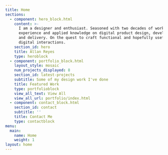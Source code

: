 ```yaml
---
title: Home
sections:
  - component: hero_block.html
    content: >-
      I am a designer and enthusiast. Seasoned with two decades of working
      experience and applied knowledge on digital product design, development
      and delivery. On the quest to craft functional and hopefully useful
      digital interactions.
    section_id: hero
    title: Allan Reyes
    type: heroblock
  - component: portfolio_block.html
    layout_style: mosaic
    num_projects_displayed: 8
    section_id: latest-projects
    subtitle: Some of my design work I've done
    title: Featured Work
    type: portfolioblock
    view_all_text: View All
    view_all_url: portfolio/index.html
  - component: contact_block.html
    section_id: contact
    subtitle: ''
    title: Contact Me
    type: contactblock
menu:
  main:
    name: Home
    weight: 1
layout: home
---
```


